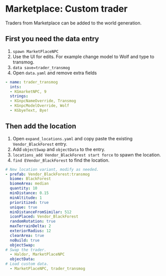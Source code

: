 # Marketplace: Custom trader

Traders from Marketplace can be added to the world generation.

## First you need the data entry

1. `spawn MarketPlaceNPC`
2. Use the UI for edits. For example change model to Wolf and type to transmog.
3. `data save=trader_transmog`
4. Open `data.yaml` and remove extra fields

```yaml
- name: trader_transmog
  ints:
  - KGmarketNPC, 9
  strings:
  - KGnpcNameOverride, Transmog
  - KGnpcModelOverride, Wolf
  - KGbyeText, Bye!
```

## Then add the location

1. Open `expand_locations.yaml` and copy paste the existing `Vendor_BlackForest` entry.
2. Add `objectSwap` and `objectData` to the entry.
3. `locations_add Vendor_BlackForest start force` to spawn the location.
4. `find EVendor_BlackForest` to find the location.

```yaml
# New location variant, modify as needed.
- prefab: Vendor_BlackForest:transmog
  biome: BlackForest
  biomeArea: median
  quantity: 10
  minDistance: 0.15
  minAltitude: 1
  prioritized: true
  unique: true
  minDistanceFromSimilar: 512
  iconPlaced: Vendor_BlackForest
  randomRotation: true
  maxTerrainDelta: 2
  exteriorRadius: 12
  clearArea: true
  noBuild: true
  objectSwap:
# Swap the trader.
  - Haldor, MarketPlaceNPC
  objectData:
# Load custom data.
  - MarketPlaceNPC, trader_transmog
```
